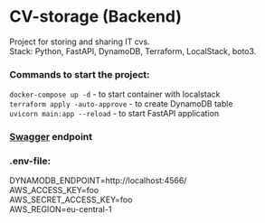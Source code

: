 # CV-storage (Backend)
Project for storing and sharing IT cvs. <br /> 
Stack: Python, FastAPI, DynamoDB, Terraform, LocalStack, boto3.

### Commands to start the project:

`docker-compose up -d` - to start container with localstack<br /> 
`terraform apply -auto-approve` - to create DynamoDB table<br /> 
`uvicorn main:app --reload` - to start FastAPI application

### [Swagger](http://127.0.0.1:8000/docs) endpoint

### .env-file: 
DYNAMODB_ENDPOINT=http://localhost:4566/ <br /> 
AWS_ACCESS_KEY=foo<br /> 
AWS_SECRET_ACCESS_KEY=foo<br /> 
AWS_REGION=eu-central-1<br /> 

